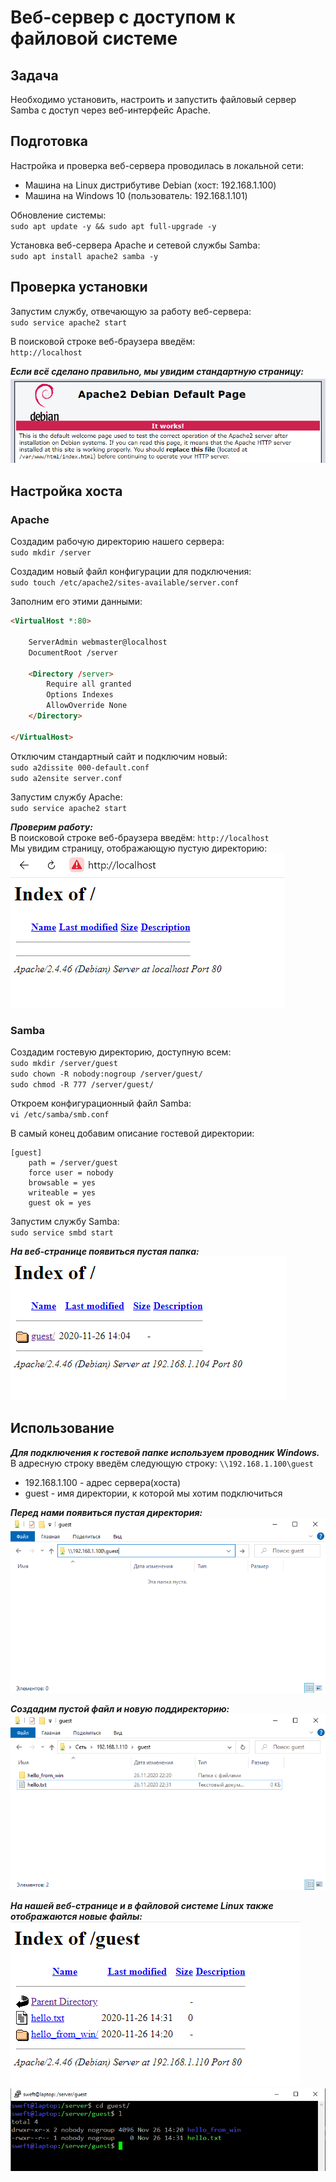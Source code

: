 # Веб-сервер с доступом к файловой системе

## Задача
Необходимо установить, настроить и запустить файловый сервер Samba с доступ через веб-интерфейс Apache.

## Подготовка
Настройка и проверка веб-сервера проводилась в локальной сети:
- Машина на Linux дистрибутиве Debian (хост: 192.168.1.100)
- Машина на Windows 10 (пользователь: 192.168.1.101)

Обновление системы:<br>
`sudo apt update -y && sudo apt full-upgrade -y`

Установка веб-сервера Apache и сетевой службы Samba:<br>
`sudo apt install apache2 samba -y`

## Проверка установки
Запустим службу, отвечающую за работу веб-сервера:<br>
`sudo service apache2 start`

В поисковой строке веб-браузера введём:<br>
`http://localhost`

___Если всё сделано правильно, мы увидим стандартную страницу:___<br>
<img src="img/default_page.png">

## Настройка хоста
### Apache
Создадим рабочую директорию нашего сервера:<br>
`sudo mkdir /server`

Создадим новый файл конфигурации для подключения:<br>
`sudo touch /etc/apache2/sites-available/server.conf`

Заполним его этими данными:<br>
```html
<VirtualHost *:80>

	ServerAdmin webmaster@localhost
	DocumentRoot /server

	<Directory /server>
		Require all granted
		Options Indexes
		AllowOverride None
	</Directory>

</VirtualHost>
```

Отключим стандартный сайт и подключим новый:<br>
`sudo a2dissite 000-default.conf`<br>
`sudo a2ensite server.conf`

Запустим службу Apache:<br>
`sudo service apache2 start`

___Проверим работу:___<br>
В поисковой строке веб-браузера введём: `http://localhost` <br>
Мы увидим страницу, отображающую пустую директорию:<br>
<img src="img/empty_dir_page.png">

### Samba
Создадим гостевую директорию, доступную всем:<br>
`sudo mkdir /server/guest`<br>
`sudo chown -R nobody:nogroup /server/guest/`<br>
`sudo chmod -R 777 /server/guest/`

Откроем конфигурационный файл Samba:<br>
`vi /etc/samba/smb.conf`

В самый конец добавим описание гостевой директории:<br>
```
[guest]
	path = /server/guest
	force user = nobody
	browsable = yes
	writeable = yes
	guest ok = yes
```

Запустим службу Samba:<br>
`sudo service smbd start`

___На веб-странице появиться пустая папка:___<br>
<img src="img/new_folder_page.png">

## Использование

___Для подключения к гостевой папке используем проводник Windows.___<br>
В адресную строку введём следующую строку: `\\192.168.1.100\guest`<br>
- 192.168.1.100 - адрес сервера(хоста)
- guest - имя директории, к которой мы хотим подключиться

___Перед нами появиться пустая директория:___<br>
<img src="img/win_connect.png">

___Создадим пустой файл и новую поддиректорию:___<br>
<img src="img/hello_folder.png">

___На нашей веб-странице и в файловой системе Linux также отображаются новые файлы:___<br>
<img src="img/hello_page.png">
<img src="img/hello_linux.png">
